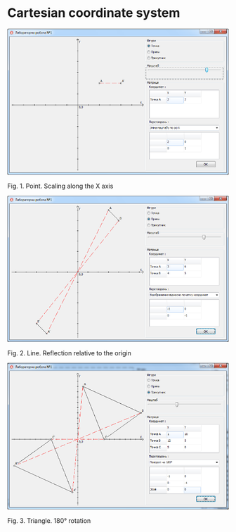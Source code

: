 # Cartesian coordinate system

![point](docs/point.png)

Fig. 1. Point. Scaling along the X axis

![line](docs/line.png)

Fig. 2. Line. Reflection relative to the origin

![triangle](docs/triangle.png)

Fig. 3. Triangle. 180° rotation
